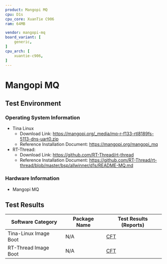 ```yaml
---
product: Mangopi MQ
cpu: D1s
cpu_core: XuanTie C906
ram: 64MB

vendor: mangopi-mq
board_variant: [
    generic,
]
cpu_arch: [
    xuantie-c906,
]
---
```


# Mangopi MQ

## Test Environment

### Operating System Information

- Tina Linux
  - Download Link: https://mangopi.org/_media/mq-r-f133-rtl8189fs-5113-dns-uart0.zip
  - Reference Installation Document: https://mangopi.org/mangopi_mq
- RT-Thread:
  - Download Link: https://github.com/RT-Thread/rt-thread
  - Reference Installation Document: https://github.com/RT-Thread/rt-thread/blob/master/bsp/allwinner/d1s/README-MQ.md

### Hardware Information

- Mangopi MQ

## Test Results

| Software Category            | Package Name | Test Results (Reports)    |
|------------------------------|--------------|---------------------------|
| Tina-Linux Image Boot         | N/A          | [CFT][Tina]               |
| RT-Thread Image Boot          | N/A          | [CFT][RT-Thread]          |

[Tina]: ./TinaLinux/README.md
[RT-Thread]: ./RT-Thread/README.md
